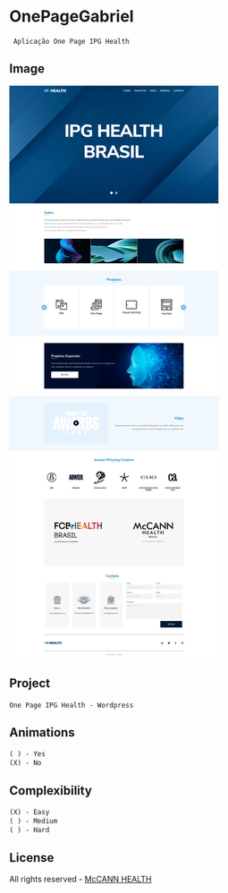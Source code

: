 # OnePageGabriel

```
 Aplicação One Page IPG Health
```

## Image
![Alt text](assets/images/One-Page-Standard.png?raw=true "One_Page_IPG_Health")

## Project

```
One Page IPG Health - Wordpress
```


## Animations

```
( ) - Yes
(X) - No
```


## Complexibility

```
(X) - Easy
( ) - Medium
( ) - Hard
```

## License

All rights reserved - [McCANN HEALTH](http://www.mccannhealth.com/)

